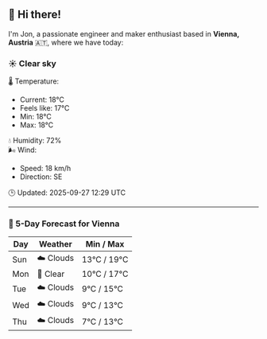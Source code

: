## 👋 Hi there!

I'm Jon, a passionate engineer and maker enthusiast based in **Vienna, Austria** 🇦🇹, where we have today:

### ☀️ Clear sky 

🌡️ Temperature: 
* Current: 18°C
* Feels like: 17°C
* Min: 18°C 
* Max: 18°C  

💧 Humidity: 72%  
🌬️ Wind: 
* Speed: 18 km/h 
* Direction: SE  

🕒 Updated: 2025-09-27 12:29 UTC

---

### 📅 5-Day Forecast for Vienna

| Day | Weather | Min / Max |
|-----|---------|------------|
| Sun | ☁️ Clouds | 13°C / 19°C |
| Mon | 🌙 Clear | 10°C / 17°C |
| Tue | ☁️ Clouds | 9°C / 15°C |
| Wed | ☁️ Clouds | 9°C / 13°C |
| Thu | ☁️ Clouds | 7°C / 13°C |
